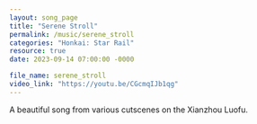 ```yaml
---
layout: song_page
title: "Serene Stroll"
permalink: /music/serene_stroll
categories: "Honkai: Star Rail"
resource: true
date: 2023-09-14 07:00:00 -0000

file_name: serene_stroll
video_link: "https://youtu.be/CGcmqIJb1qg"
---
```


A beautiful song from various cutscenes on the Xianzhou Luofu.